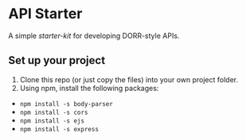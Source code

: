 # API Starter

A simple _starter-kit_ for developing DORR-style APIs.

## Set up your project
1. Clone this repo (or just copy the files) into your own project folder.
2. Using npm, install the following packages:
 *   `npm install -s body-parser`
 *   `npm install -s cors`
 *   `npm install -s ejs`
 *   `npm install -s express`
